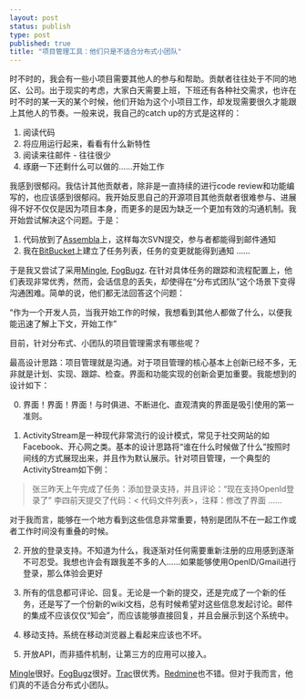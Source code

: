 ```yaml
--- 
layout: post
status: publish
type: post
published: true
title: "项目管理工具：他们只是不适合分布式小团队"
---
```

时不时的，我会有一些小项目需要其他人的参与和帮助。贡献者往往处于不同的地区、公司。出于现实的考虑，大家白天需要上班，下班还有各种社交需求，也许在时不时的某一天的某个时候，他们开始为这个小项目工作，却发现需要很久才能跟上其他人的节奏。一般来说，我自己的catch up的方式是这样的：

1. 阅读代码
2. 将应用运行起来，看看有什么新特性
3. 阅读来往邮件 -  往往很少
4. 琢磨一下还剩什么可以做的……开始工作

我感到很郁闷。我估计其他贡献者，除非是一直持续的进行code review和功能编写的，也应该感到很郁闷。我开始反思自己的开源项目其他贡献者很难参与、进展得不好不仅仅是因为项目本身，而更多的是因为缺乏一个更加有效的沟通机制。我开始尝试解决这个问题。于是：

1. 代码放到了<a href="http://www.assembla.com/">Assembla</a>上，这样每次SVN提交，参与者都能得到邮件通知
2. 我在<a href="http://bitbucket.org/">BitBucket</a>上建立了任务列表，任务的变更就能得到通知
……

于是我又尝试了采用<a href="http://www.thoughtworks-studios.com/mingle-agile-project-management">Mingle</a>, <a href="http://www.fogcreek.com/fogbugz/">FogBugz</a>. 在针对具体任务的跟踪和流程配置上，他们表现非常优秀，然而，会话信息的丢失，却使得在“分布式团队”这个场景下变得沟通困难。简单的说，他们都无法回答这个问题：

“作为一个开发人员，当我开始工作的时候，我想看到其他人都做了什么，以便我能迅速了解上下文，开始工作”

目前，针对分布式、小团队的项目管理需求有哪些呢？

最高设计思路：项目管理就是沟通。对于项目管理的核心基本上创新已经不多，无非就是计划、实现、跟踪、检查。界面和功能实现的创新会更加重要。我能想到的设计如下：

0. 界面！界面！界面！与时俱进、不断进化、直观清爽的界面是吸引使用的第一准则。

1. ActivityStream是一种现代非常流行的设计模式，常见于社交网站的如Facebook、开心网之类。基本的设计思路将“谁在什么时候做了什么”按照时间线的方式展现出来，并且作为默认展示。针对项目管理，一个典型的ActivityStream如下例：

<blockquote>
张三昨天上午完成了任务：添加登录支持，并且评论：“现在支持OpenId登录了”
李四前天提交了代码：< 代码文件列表>，注释：修改了界面
……
</blockquote>

对于我而言，能够在一个地方看到这些信息非常重要，特别是团队不在一起工作或者工作时间没有重叠的时候。

2. 开放的登录支持。不知道为什么，我逐渐对任何需要重新注册的应用感到逐渐不可忍受。我想也许会有跟我差不多的人……如果能够使用OpenID/Gmail进行登录，那么体验会更好

3. 所有的信息都可评论、回复。无论是一个新的提交，还是完成了一个新的任务，还是写了一个份新的wiki文档，总有时候希望对这些信息发起讨论。邮件的集成不应该仅仅“知会”，而应该能够直接回复，并且会展示到这个系统中。

4. 移动支持。系统在移动浏览器上看起来应该也不坏。

5. 开放API，而非插件机制，让第三方的应用可以接入。

<a href="http://www.thoughtworks-studios.com/mingle-agile-project-management">Mingle</a>很好。<a href="http://www.fogcreek.com/fogbugz/">FogBugz</a>很好。<a href="http://trac.edgewall.org/">Trac</a>很优秀。<a href="http://www.redmine.org/">Redmine</a>也不错。但对于我而言，他们真的不适合分布式小团队。
